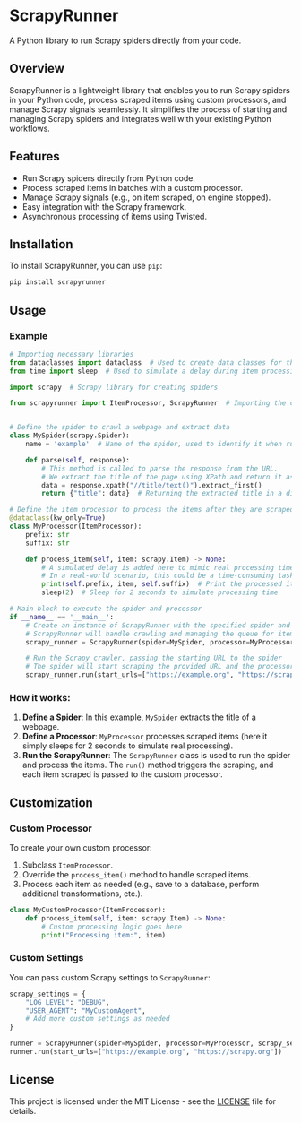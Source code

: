 
# ScrapyRunner

A Python library to run Scrapy spiders directly from your code.

## Overview

ScrapyRunner is a lightweight library that enables you to run Scrapy spiders in your Python code, process scraped items using custom processors, and manage Scrapy signals seamlessly. It simplifies the process of starting and managing Scrapy spiders and integrates well with your existing Python workflows.

## Features

- Run Scrapy spiders directly from Python code.
- Process scraped items in batches with a custom processor.
- Manage Scrapy signals (e.g., on item scraped, on engine stopped).
- Easy integration with the Scrapy framework.
- Asynchronous processing of items using Twisted.

## Installation

To install ScrapyRunner, you can use `pip`:

```bash
pip install scrapyrunner
```

## Usage

### Example

```python
# Importing necessary libraries
from dataclasses import dataclass  # Used to create data classes for the processor
from time import sleep  # Used to simulate a delay during item processing

import scrapy  # Scrapy library for creating spiders

from scrapyrunner import ItemProcessor, ScrapyRunner  # Importing the custom Scrapy runner and processor classes


# Define the spider to crawl a webpage and extract data
class MySpider(scrapy.Spider):
    name = 'example'  # Name of the spider, used to identify it when running

    def parse(self, response):
        # This method is called to parse the response from the URL.
        # We extract the title of the page using XPath and return it as a dictionary.
        data = response.xpath("//title/text()").extract_first()
        return {"title": data}  # Returning the extracted title in a dictionary format

# Define the item processor to process the items after they are scraped
@dataclass(kw_only=True)
class MyProcessor(ItemProcessor):
    prefix: str
    suffix: str

    def process_item(self, item: scrapy.Item) -> None:
        # A simulated delay is added here to mimic real processing time.
        # In a real-world scenario, this could be a time-consuming task like data validation or saving to a database.
        print(self.prefix, item, self.suffix)  # Print the processed item to the console
        sleep(2)  # Sleep for 2 seconds to simulate processing time

# Main block to execute the spider and processor
if __name__ == '__main__':
    # Create an instance of ScrapyRunner with the specified spider and processor.
    # ScrapyRunner will handle crawling and managing the queue for items.
    scrapy_runner = ScrapyRunner(spider=MySpider, processor=MyProcessor, processor_kwargs={"prefix": ">>>", "suffix": "<<<"})

    # Run the Scrapy crawler, passing the starting URL to the spider
    # The spider will start scraping the provided URL and the processor will handle the items.
    scrapy_runner.run(start_urls=["https://example.org", "https://scrapy.org"])  # Run the spider with the start URL
```

### How it works:

1. **Define a Spider**: In this example, `MySpider` extracts the title of a webpage.
2. **Define a Processor**: `MyProcessor` processes scraped items (here it simply sleeps for 2 seconds to simulate real processing).
3. **Run the ScrapyRunner**: The `ScrapyRunner` class is used to run the spider and process the items. The `run()` method triggers the scraping, and each item scraped is passed to the custom processor.

## Customization

### Custom Processor

To create your own custom processor:

1. Subclass `ItemProcessor`.
2. Override the `process_item()` method to handle scraped items.
3. Process each item as needed (e.g., save to a database, perform additional transformations, etc.).

```python
class MyCustomProcessor(ItemProcessor):
    def process_item(self, item: scrapy.Item) -> None:
        # Custom processing logic goes here
        print("Processing item:", item)
```

### Custom Settings

You can pass custom Scrapy settings to `ScrapyRunner`:

```python
scrapy_settings = {
    "LOG_LEVEL": "DEBUG",
    "USER_AGENT": "MyCustomAgent",
    # Add more custom settings as needed
}

runner = ScrapyRunner(spider=MySpider, processor=MyProcessor, scrapy_settings=scrapy_settings)
runner.run(start_urls=["https://example.org", "https://scrapy.org"])
```

## License

This project is licensed under the MIT License - see the [LICENSE](LICENSE) file for details.
